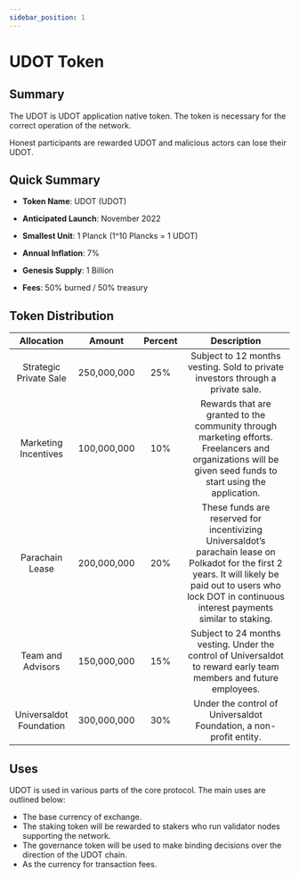 ```yaml
---
sidebar_position: 1
---
```


# UDOT Token

## Summary 

The UDOT is UDOT application native token. The token is necessary for the correct operation of the network. 

Honest participants are rewarded UDOT and malicious actors can lose their UDOT.

## Quick Summary

- **Token Name**: UDOT (UDOT) 
- **Anticipated Launch**: November 2022
- **Smallest Unit**: 1 Planck (1^10 Plancks = 1 UDOT)

- **Annual Inflation**: 7%
- **Genesis Supply**: 1 Billion
- **Fees**: 50% burned / 50% treasury


## Token Distribution

|        Allocation       |    Amount   |  Percent  |                                                                                                    Description                                                                                                    |
|:-----------------------:|:-----------:|:---------:|:-----------------------------------------------------------------------------------------------------------------------------------------------------------------------------------------------------------------:|
| Strategic Private Sale  | 250,000,000 | 25%       | Subject to 12 months vesting. Sold to private investors through a private sale.                                                                                                                                   |
| Marketing Incentives    | 100,000,000  | 10%        | Rewards that are granted to the community through marketing efforts.  Freelancers and organizations will be given seed funds to start using the application.                                                      |
| Parachain Lease         | 200,000,000 | 20% | These funds are reserved for incentivizing Universaldot’s parachain lease on Polkadot for the first 2 years. It will likely be paid out to users who lock DOT in continuous interest payments similar to staking. |
| Team and Advisors       | 150,000,000 | 15%       | Subject to 24 months vesting. Under the control of Universaldot to reward early team members and future employees.                                                                                                |
| Universaldot Foundation | 300,000,000 | 30%       | Under the control of Universaldot Foundation, a non-profit entity.                                                                                                                                                |


## Uses

UDOT is used in various parts of the core protocol. The main uses are outlined below:

- The base currency of exchange.
- The staking token will be rewarded to stakers who run validator nodes supporting the network.
- The governance token will be used to make binding decisions over the direction of the UDOT chain.
- As the currency for transaction fees.

